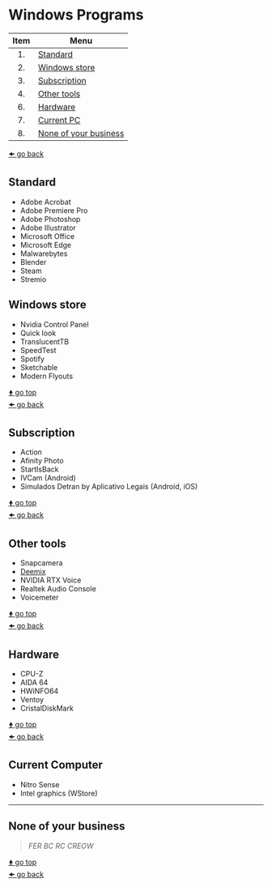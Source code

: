 # Windows Programs

| Item | Menu                                            |
| :--: | ----------------------------------------------- |
| 1.   | [Standard](#standard)                           |
| 2.   | [Windows store](#windows-store)                 |
| 3.   | [Subscription](#subscription)                   |
| 4.   | [Other tools](#other-tools)                     |
| 6.   | [Hardware](#hardware)                           |
| 7.   | [Current PC](#current-computer)                 |
| 8.   | [None of your business](#none-of-your-business) |

[🠜 go back](../readme.md)

## Standard

- Adobe Acrobat
- Adobe Premiere Pro
- Adobe Photoshop
- Adobe Illustrator
- Microsoft Office
- Microsoft Edge
- Malwarebytes
- Blender
- Steam
- Stremio

## Windows store

- Nvidia Control Panel
- Quick look
- TranslucentTB
- SpeedTest
- Spotify
- Sketchable
- Modern Flyouts

[🠝 go top](#windows-programs)<br>
[🠜 go back](../readme.md)

## Subscription

- Action
- Afinity Photo
- StartIsBack
- IVCam (Android)
- Simulados Detran by Aplicativo Legais (Android, iOS)

[🠝 go top](#windows-programs)<br>
[🠜 go back](../readme.md)

## Other tools

- Snapcamera
- [Deemix](https://deemix.app/gui)
- NVIDIA RTX Voice
- Realtek Audio Console
- Voicemeter

[🠝 go top](#windows-programs)<br>
[🠜 go back](../readme.md)

## Hardware

- CPU-Z
- AIDA 64
- HWiNFO64
- Ventoy
- CristalDiskMark

[🠝 go top](#windows-programs)<br>
[🠜 go back](../readme.md)

## Current Computer

- Nitro Sense
- Intel graphics (WStore)

---

## None of your business

> _FER BC RC CREOW_

[🠝 go top](#windows-programs)<br>
[🠜 go back](../readme.md)
